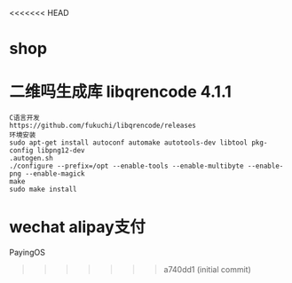 <<<<<<< HEAD
# shop
# 二维吗生成库  libqrencode 4.1.1
    C语言开发
    https://github.com/fukuchi/libqrencode/releases
    环境安装
    sudo apt-get install autoconf automake autotools-dev libtool pkg-config libpng12-dev
    .autogen.sh
    ./configure --prefix=/opt --enable-tools --enable-multibyte --enable-png --enable-magick
    make 
    sudo make install
wechat alipay支付
=======
PayingOS
>>>>>>> a740dd1 (initial commit)

